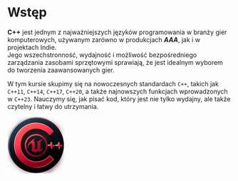 # Wstęp
 
__C++__ jest jednym z najważniejszych języków programowania w branży gier komputerowych, używanym zarówno w produkcjach __*AAA*__, jak i w projektach Indie.  
Jego wszechstronność, wydajność i możliwość bezpośredniego zarządzania zasobami sprzętowymi sprawiają, że jest idealnym wyborem do tworzenia zaawansowanych gier. 

W tym kursie skupimy się na nowoczesnych standardach ```C++```, takich jak ```C++11```, ```C++14```, ```C++17```, ```C++20```, a także najnowszych funkcjach wprowadzonych w `C++23`. Nauczymy się, jak pisać kod, który jest nie tylko wydajny, ale także czytelny i łatwy do utrzymania.

![Logo](../Data/logo.webp)
